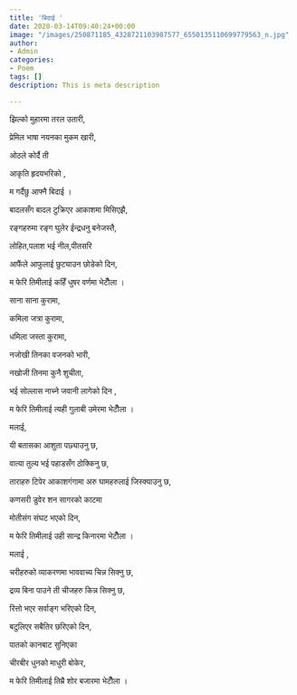 ```yaml
---
title: 'बिदाई '
date: 2020-03-14T09:40:24+00:00
image: "/images/250871185_4328721103907577_6550135110699779563_n.jpg"
author:
- Admin
categories:
- Poem
tags: []
description: This is meta description

---
```

झिल्को मुहारमा तरल उतारी,

प्रेमिल भाषा नयनका मुकम खारी,

ओठले कोर्दै ती

आकृति हृदयभरिको ,

म गर्दैछु आफ्नै बिदाई ।

बादलसँग बादल टुक्रिएर आकाशमा मिसिएझै,

रङ्गहरुमा रङ्ग घुलेर ईन्द्रधनु बनेजस्तै,

लोहित,पलाश भई नील,पीतसरि

आफैंले आफुलाई छुट्याउन छोडेको दिन,

म फेरि तिमीलाई कहिँ धुषर वर्णमा भेटौँला ।

साना साना कुरामा,

कमिला जत्रा कुरामा,

धमिला जस्ता कुरामा,

नजोखी तिनका वजनको भारी,

नखोजी तिनमा कुनै शुचीता,

भई सोल्लास नाच्ने जवानी लागेको दिन ,

म फेरि तिमीलाई त्यही गुलाबी उमेरमा भेटौँला ।

मलाई,

यी बतासका आशुता पछ्याउनु छ,

वात्या तुल्य भई पहाडसँग ठोक्किनु छ,

ताराहरु टिपेर आकाशगंगामा अरु घामहरुलाई जिस्क्याउनु छ,

कणसरी डुवेर शन सागरको काटमा

मोतीसंग संघट भएको दिन,

म फेरि तिमीलाई उही सान्द्र किनारमा भेटौँला ।

मलाई ,

चरीहरुको व्याकरणमा भाववाच्य चिन्न सिक्नु छ,

द्रव्य बिना पाउने ती चीजहरु किन्न सिक्नु छ,

रित्तो भएर सर्वाङ्ग भरिएको दिन,

बटुलिएर सबैतिर छरिएको दिन,

पातको कानबाट सुनिएका

चीरबीर धुनको माधुरी बोकेर,

म फेरि तिमीलाई तिम्रै शोर बजारमा भेटौँला ।